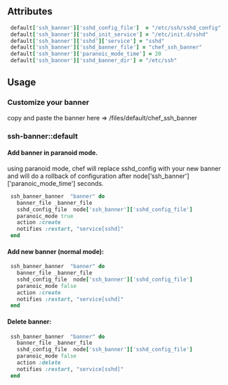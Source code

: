 
## Attributes
```ruby
 default['ssh_banner']['sshd_config_file']  = "/etc/ssh/sshd_config"
 default['ssh_banner']['sshd_init_service'] = "/etc/init.d/sshd"
 default['ssh_banner']['sshd']['service'] = "sshd"
 default['ssh_banner']['sshd_banner_file'] = "chef_ssh_banner"
 default['ssh_banner']['paranoic_mode_time'] = 20
 default['ssh_banner']['sshd_banner_dir'] = "/etc/ssh"
```

## Usage

### Customize your banner
 copy and paste the banner here => /files/default/chef_ssh_banner

### ssh-banner::default

#### Add banner in paranoid mode.

 using paranoid mode, chef will replace sshd_config with your new banner and will do a rollback of configuration after node[‘ssh_banner']['paranoic_mode_time'] seconds.
```ruby
 ssh_banner_banner  "banner" do
   banner_file _banner_file
   sshd_config_file  node['ssh_banner']['sshd_config_file']
   paranoic_mode true
   action :create
   notifies :restart, "service[sshd]"
 end
```

#### Add new banner (normal mode):
```ruby
 ssh_banner_banner  "banner" do
   banner_file _banner_file
   sshd_config_file  node['ssh_banner']['sshd_config_file']
   paranoic_mode false
   action :create
   notifies :restart, "service[sshd]"
 end
```
#### Delete banner:
```ruby
 ssh_banner_banner  "banner" do 
   banner_file _banner_file
   sshd_config_file  node['ssh_banner']['sshd_config_file']
   paranoic_mode false
   action :delete
   notifies :restart, "service[sshd]"
 end
```
